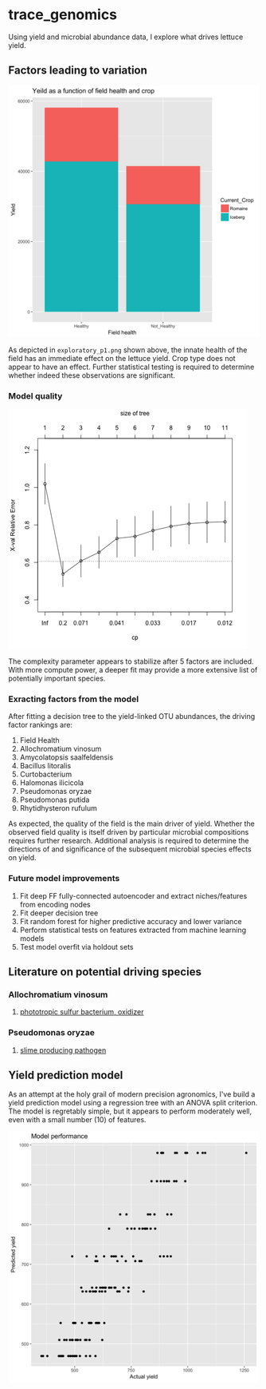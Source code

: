 # trace_genomics
Using yield and microbial abundance data, I explore what drives lettuce yield.

## Factors leading to variation
![Image](https://raw.githubusercontent.com/ekalosak/trace_genomics/master/exploratory_p1.png)

As depicted in `exploratory_p1.png` shown above, the innate health of the field
has an immediate effect on the lettuce yield. Crop type does not appear to have
an effect. Further statistical testing is required to determine whether indeed
these observations are significant.

### Model quality
![Image](https://raw.githubusercontent.com/ekalosak/trace_genomics/master/explanatory_quality_dt.png)

The complexity parameter appears to stabilize after 5 factors are included. With
more compute power, a deeper fit may provide a more extensive list of
potentially important species.

### Exracting factors from the model

After fitting a decision tree to the yield-linked OTU abundances, the driving
factor rankings are:
1. Field Health
2. Allochromatium vinosum
3. Amycolatopsis saalfeldensis
4. Bacillus litoralis
5. Curtobacterium
6. Halomonas ilicicola
7. Pseudomonas oryzae
8. Pseudomonas putida
9. Rhytidhysteron rufulum

As expected, the quality of the field is the main driver of yield. Whether the
observed field quality is itself driven by particular microbial compositions
requires further research. Additional analysis is required to determine the
directions of and significance of the subsequent microbial species effects on
yield.

### Future model improvements
1. Fit deep FF fully-connected autoencoder and extract niches/features from
   encoding nodes
2. Fit deeper decision tree
3. Fit random forest for higher predictive accuracy and lower variance
4. Perform statistical tests on features extracted from machine learning models
5. Test model overfit via holdout sets

## Literature on potential driving species

### Allochromatium vinosum
1. [phototropic sulfur bacterium, oxidizer](https://doi.org/10.1111/j.1365-2958.2006.05408.x)

### Pseudomonas oryzae
1. [slime producing pathogen](http://dx.doi.org/10.20546/ijcmas.2017.603.117)

## Yield prediction model
As an attempt at the holy grail of modern precision agronomics, I've build a
yield prediction model using a regression tree with an ANOVA split criterion.
The model is regretably simple, but it appears to perform moderately well, even
with a small number (10) of features.

![Image](https://raw.githubusercontent.com/ekalosak/trace_genomics/master/prediction_accuracy.png)
